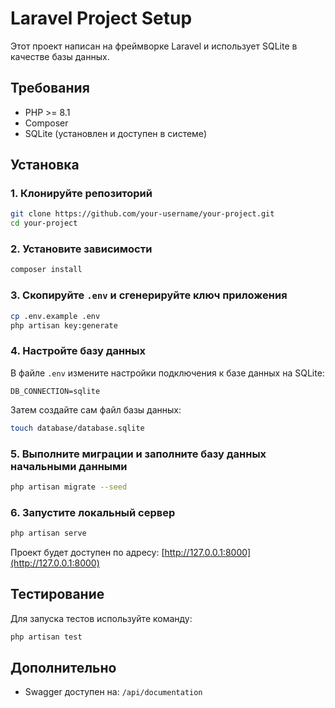 # Laravel Project Setup

Этот проект написан на фреймворке Laravel и использует SQLite в качестве базы данных.

## Требования

- PHP >= 8.1
- Composer
- SQLite (установлен и доступен в системе)

## Установка

### 1. Клонируйте репозиторий

```bash
git clone https://github.com/your-username/your-project.git
cd your-project
```

### 2. Установите зависимости

```bash
composer install
```

### 3. Скопируйте `.env` и сгенерируйте ключ приложения

```bash
cp .env.example .env
php artisan key:generate
```

### 4. Настройте базу данных

В файле `.env` измените настройки подключения к базе данных на SQLite:

```env
DB_CONNECTION=sqlite
```

Затем создайте сам файл базы данных:

```bash
touch database/database.sqlite
```

### 5. Выполните миграции и заполните базу данных начальными данными

```bash
php artisan migrate --seed
```

### 6. Запустите локальный сервер

```bash
php artisan serve
```

Проект будет доступен по адресу: [http://127.0.0.1:8000](http://127.0.0.1:8000)

## Тестирование

Для запуска тестов используйте команду:

```bash
php artisan test
```

## Дополнительно

- Swagger доступен на: `/api/documentation`

